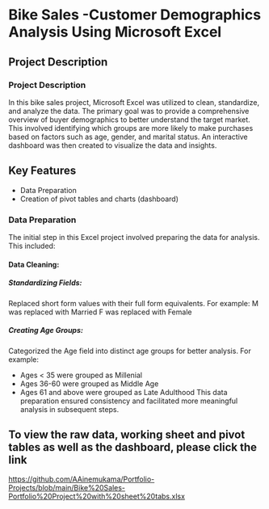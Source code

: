 # Bike Sales -Customer Demographics Analysis Using Microsoft Excel
## Project Description
### Project Description
In this bike sales project, Microsoft Excel was utilized to clean, standardize, and analyze the data. The primary goal was to provide a comprehensive overview of buyer demographics to better understand the target market. This involved identifying which groups are more likely to make purchases based on factors such as age, gender, and marital status. An interactive dashboard was then created to visualize the data and insights.
## Key Features
- Data Preparation
- Creation of pivot tables and charts (dashboard)

### Data Preparation
The initial step in this Excel project involved preparing the data for analysis. This included:

#### Data Cleaning:
##### Standardizing Fields: 
Replaced short form values with their full form equivalents. For example:
M was replaced with Married
F was replaced with Female
##### Creating Age Groups: 
Categorized the Age field into distinct age groups for better analysis. For example:
- Ages < 35 were grouped as Millenial
- Ages 36-60 were grouped as Middle Age
- Ages 61 and above were grouped as Late Adulthood
This data preparation ensured consistency and facilitated more meaningful analysis in subsequent steps.
## To view the raw data, working sheet and pivot tables as well as the dashboard, please click the link 
https://github.com/AAinemukama/Portfolio-Projects/blob/main/Bike%20Sales-Portfolio%20Project%20with%20sheet%20tabs.xlsx
